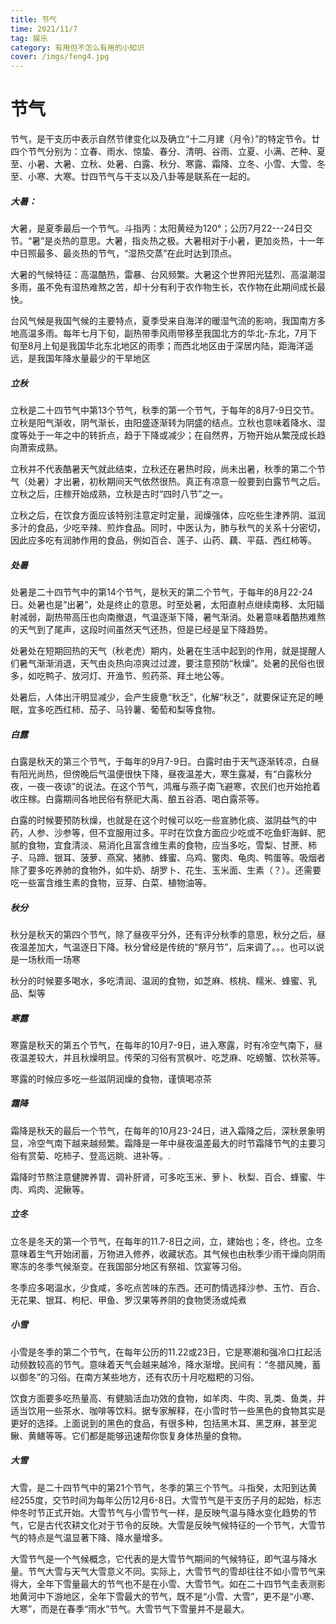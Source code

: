 ```yaml
---
title: 节气
time: 2021/11/7
tag: 娱乐
category: 有用但不怎么有用的小知识
cover: /imgs/feng4.jpg
---
```




# 节气

节气，是干支历中表示自然节律变化以及确立“十二月建（月令）”的特定节令。廿四个节气分别为：立春、雨水、惊蛰、春分、清明、谷雨、立夏、小满、芒种、夏至、小暑、大暑、立秋、处暑、白露、秋分、寒露、霜降、立冬、小雪、大雪、冬至、小寒、大寒。廿四节气与干支以及八卦等是联系在一起的。

##### **大暑：**

大暑，是夏季最后一个节气。斗指丙：太阳黄经为120°；公历7月22---24日交节。“暑”是炎热的意思。大暑，指炎热之极。大暑相对于小暑，更加炎热，十一年中日照最多、最炎热的节气，“湿热交蒸”在此时达到顶点。

大暑的气候特征：高温酷热，雷暴、台风频繁。大暑这个世界阳光猛烈、高温潮湿多雨，虽不免有湿热难熬之苦，却十分有利于农作物生长，农作物在此期间成长最快。

台风气候是我国气候的主要特点，夏季受来自海洋的暖湿气流的影响，我国南方多地高温多雨。每年七月下旬，副热带季风雨带移至我国北方的华北-东北，7月下旬至8月上旬是我国华北东北地区的雨季；而西北地区由于深居内陆，距海洋遥远，是我国年降水量最少的干旱地区

##### **立秋**

立秋是二十四节气中第13个节气，秋季的第一个节气，于每年的8月7-9日交节。立秋是阳气渐收，阴气渐长，由阳盛逐渐转为阴盛的结点。立秋也意味着降水、湿度等处于一年之中的转折点，趋于下降或减少；在自然界，万物开始从繁茂成长趋向萧索成熟。

立秋并不代表酷暑天气就此结束，立秋还在暑热时段，尚未出暑，秋季的第二个节气（处暑）才出暑，初秋期间天气依然很热。真正有凉意一般要到白露节气之后。立秋之后，庄稼开始成熟，立秋是古时“四时八节”之一。

立秋之后，在饮食方面应该特别注意定时定量，润燥强体，应吃些生津养阴、滋润多汁的食品，少吃辛辣、煎炸食品。同时，中医认为，肺与秋气的关系十分密切，因此应多吃有润肺作用的食品，例如百合、莲子、山药、藕、平菇、西红柿等。

##### 处暑

处暑是二十四节气中的第14个节气，是秋天的第二个节气，于每年的8月22-24日。处暑也是“出暑”，处是终止的意思。时至处暑，太阳直射点继续南移、太阳辐射减弱，副热带高压也向南撤退，气温逐渐下降，暑气渐消。处暑意味着酷热难熬的天气到了尾声，这段时间虽然天气还热，但是已经是呈下降趋势。

处暑处在短期回热的天气（秋老虎）期内，处暑在生活中起到的作用，就是提醒人们暑气渐渐消退，天气由炎热向凉爽过过渡，要注意预防“秋燥”。处暑的民俗也很多，如吃鸭子、放河灯、开渔节、煎药茶、拜土地公等。

处暑后，人体出汗明显减少，会产生疲惫“秋乏”，化解“秋乏”，就要保证充足的睡眠，宜多吃西红柿、茄子、马铃薯、葡萄和梨等食物。

##### 白露

白露是秋天的第三个节气，于每年的9月7-9日。白露时由于天气逐渐转凉，白昼有阳光尚热，但傍晚后气温便很快下降，昼夜温差大，寒生露凝，有“白露秋分夜，一夜一夜谅”的说法。在这个节气，鸿雁与燕子南飞避寒，农民们也开始抢着收庄稼。白露期间各地民俗有祭祀大禹、酿五谷酒、喝白露茶等。

白露的时候要预防秋燥，也就是在这个时候可以吃一些宣肺化痰、滋阴益气的中药，人参、沙参等，但不宜服用过多。平时在饮食方面应少吃或不吃鱼虾海鲜、肥腻的食物，宜食清淡、易消化且富含维生素的食物，应当多吃，雪梨、甘蔗、柿子、马蹄、银耳、菠萝、燕窝、猪肺、蜂蜜、乌鸡、鳖肉、龟肉、鸭蛋等。吸烟者除了要多吃养肺的食物外，如牛奶、胡罗卜、花生、玉米面、生素（？）。还需要吃一些富含维生素的食物，豆芽、白菜、植物油等。

##### 秋分

秋分是秋天的第四个节气，除了昼夜平分外，还有评分秋季的意思，秋分之后，昼夜温差加大，气温逐日下降。秋分曾经是传统的“祭月节”，后来调了。。。也可以说是一场秋雨一场寒

秋分的时候要多喝水，多吃清润、温润的食物，如芝麻、核桃、糯米、蜂蜜、乳品、梨等

##### 寒露

寒露是秋天的第五个节气，在每年的10月7-9日，进入寒露，时有冷空气南下，昼夜温差较大，并且秋燥明显。传荣的习俗有赏枫叶、吃芝麻、吃螃蟹、饮秋茶等。

寒露的时候应多吃一些滋阴润燥的食物，谨慎喝凉茶

##### 霜降

霜降是秋天的最后一个节气，在每年的10月23-24日，进入霜降之后，深秋景象明显，冷空气南下越来越频繁。霜降是一年中昼夜温差最大的时节霜降节气的主要习俗有赏菊、吃柿子、登高远眺、进补等。.

霜降时节熬注意健脾养胃、调补肝肾，可多吃玉米、萝卜、秋梨、百合、蜂蜜、牛肉、鸡肉、泥鳅等。

##### **立冬**

立冬是冬天的第一个节气，在每年的11.7-8日之间，立，建始也；冬，终也。立冬意味着生气开始闭蓄，万物进入修养，收藏状态。其气候也由秋季少雨干燥向阴雨寒冻的冬季气候渐变。在我国部分地区有祭祖、饮宴等习俗。

冬季应多喝温水，少食咸，多吃点苦味的东西。还可酌情选择沙参、玉竹、百合、无花果、银耳、枸杞、甲鱼、罗汉果等养阴的食物煲汤或炖煮

##### **小雪**

小雪是冬季的第二个节气，在每年公历的11.22或23日，它是寒潮和强冷口扛起活动频数较高的节气。意味着天气会越来越冷，降水渐增。民间有：“冬腊风腌，蓄以御冬”的习俗。在南方某些地方，还有农历十月吃糍粑的习俗。

饮食方面要多吃热量高、有健脑活血功效的食物，如羊肉、牛肉、乳类、鱼类，并适当饮用一些茶水、咖啡等饮料。据专家解释，在小雪时节一些黑色的食物其实是更好的选择。上面说到的黑色的食品，有很多种，包括黑木耳、黑芝麻，甚至泥鳅、黄鳝等等。它们都是能够迅速帮你恢复身体热量的食物。

##### **大雪**

大雪，是二十四节气中的第21个节气，冬季的第三个节气。斗指癸，太阳到达黄经255度，交节时间为每年公历12月6-8日。大雪节气是干支历子月的起始，标志仲冬时节正式开始。大雪节气与小雪节气一样，是反映气温与降水变化趋势的节气，它是古代农耕文化对于节令的反映。大雪是反映气候特征的一个节气，大雪节气的特点是气温显著下降、降水量增多。 

大雪节气是一个气候概念，它代表的是大雪节气期间的气候特征，即气温与降水量。节气大雪与天气大雪意义不同。实际上，大雪节气的雪却往往不如小雪节气来得大，全年下雪量最大的节气也不是在小雪、大雪节气。如在二十四节气圭表测影地黄河中下游地区，全年下雪最大的节气，既不是“小雪、大雪”，更不是“小寒、大寒”，而是在春季“雨水”节气。大雪节气下雪量并不是最大。